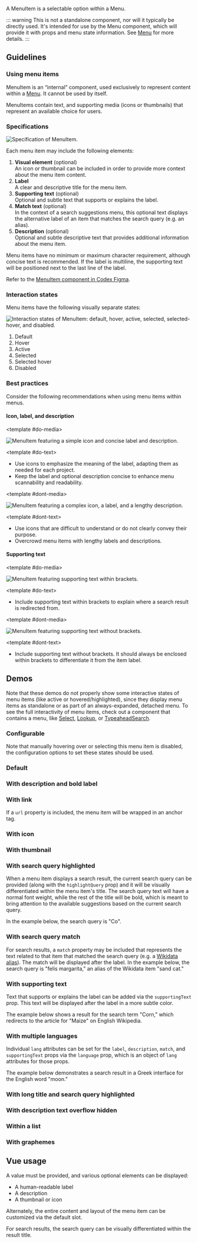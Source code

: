 <script setup>
import { CdxMenuItem } from '@wikimedia/codex';
import MenuItemDefault from '@/../component-demos/menu-item/examples/MenuItemDefault.vue';
import MenuItemWithDescription from '@/../component-demos/menu-item/examples/MenuItemWithDescription.vue';
import MenuItemWithUrl from '@/../component-demos/menu-item/examples/MenuItemWithUrl.vue';
import MenuItemWithThumbnail from '@/../component-demos/menu-item/examples/MenuItemWithThumbnail.vue';
import MenuItemWithIcon from '@/../component-demos/menu-item/examples/MenuItemWithIcon.vue';
import MenuItemHighlightQuery from '@/../component-demos/menu-item/examples/MenuItemHighlightQuery.vue';
import MenuItemWithMatch from '@/../component-demos/menu-item/examples/MenuItemWithMatch.vue';
import MenuItemWithSupportingText from '@/../component-demos/menu-item/examples/MenuItemWithSupportingText.vue';
import MenuItemMultipleLangs from '@/../component-demos/menu-item/examples/MenuItemMultipleLangs.vue';
import MenuItemLongText from '@/../component-demos/menu-item/examples/MenuItemLongText.vue';
import MenuItemHideOverflow from '@/../component-demos/menu-item/examples/MenuItemHideOverflow.vue';
import MenuItems from '@/../component-demos/menu-item/examples/MenuItems.vue';
import MenuItemsGraphemes from '@/../component-demos/menu-item/examples/MenuItemsGraphemes.vue';

const controlsConfig = [
	{
		name: 'disabled',
		type: 'boolean'
	},
	{
		name: 'selected',
		type: 'boolean'
	},
	{
		name: 'active',
		type: 'boolean'
	},
	{
		name: 'highlighted',
		type: 'boolean'
	},
	{
		name: 'label',
		type: 'text',
		initial: 'Item label'
	},
	{
		name: 'match',
		type: 'text'
	},
	{
		name: 'supportingText',
		type: 'text'
	},
	{
		name: 'icon',
		type: 'icon',
		initial: 'cdxIconGlobe'
	},
	{
		name: 'description',
		type: 'text',
		initial: 'Description text'
	},
	{
		name: 'searchQuery',
		type: 'text'
	},
	{
		name: 'boldLabel',
		type: 'boolean'
	},
	{
		name: 'hideDescriptionOverflow',
		type: 'boolean'
	}
];
</script>

A MenuItem is a selectable option within a Menu.

::: warning
This is not a standalone component, nor will it typically be directly used. It's
intended for use by the Menu component, which will provide it with props and
menu state information. See [Menu](./menu.md) for more details.
:::

## Guidelines

### Using menu items
MenuItem is an “internal” component, used exclusively to represent content
within a [Menu](./menu.md). It cannot be used by itself.

MenuItems contain text, and supporting media (icons or thumbnails) that
represent an available choice for users.

### Specifications

![Specification of MenuItem.](../../assets/components/menu-item-specifications.svg)

Each menu item may include the following elements:
1. **Visual element** (optional)<br>An icon or thumbnail can be included in order to provide more context about the menu item content.
2. **Label**<br>A clear and descriptive title for the menu item.
3. **Supporting text** (optional)<br>Optional and subtle text that supports or explains the label.
4. **Match text** (optional)<br>In the context of a search suggestions menu, this optional text displays the alternative label of an item that matches the search query (e.g. an alias).
5. **Description** (optional)<br>Optional and subtle descriptive text that provides additional information about the menu item.

Menu items have no minimum or maximum character requirement, although concise text is recommended. If the label is multiline, the supporting text will be positioned next to the last line of the label.

Refer to the [MenuItem component in Codex Figma](https://www.figma.com/file/KoDuJMadWBXtsOtzGS4134/%E2%9D%96-Codex-components?type=design&node-id=4918-48934&mode=design&t=wJPfPzkECREKvMoi-0).

### Interaction states
Menu items have the following visually separate states:

![Interaction states of MenuItem: default, hover, active, selected, selected-hover, and disabled.](../../assets/components/menu-item-interaction-states.svg)

1. Default
2. Hover
3. Active
4. Selected
5. Selected hover
6. Disabled

### Best practices

Consider the following recommendations when using menu items within menus.

#### Icon, label, and description

<cdx-demo-rules>

<template #do-media>

![MenuItem featuring a simple icon and concise label and description.](../../assets/components/menu-item-best-practices-do.svg)

</template>

<template #do-text>

- Use icons to emphasize the meaning of the label, adapting them as needed for each project.
- Keep the label and optional description concise to enhance menu scannability and readability.

</template>

<template #dont-media>

![MenuItem featuring a complex icon, a label, and a lengthy description.](../../assets/components/menu-item-best-practices-dont.svg)

</template>

<template #dont-text>

- Use icons that are difficult to understand or do not clearly convey their purpose.
- Overcrowd menu items with lengthy labels and descriptions.

</template>

</cdx-demo-rules>

#### Supporting text

<cdx-demo-rules>

<template #do-media>

![MenuItem featuring supporting text within brackets.](../../assets/components/menu-item-best-practices-do-2.svg)

</template>

<template #do-text>

- Include supporting text within brackets to explain where a search result is redirected from.

</template>

<template #dont-media>

![MenuItem featuring supporting text without brackets.](../../assets/components/menu-item-best-practices-dont-2.svg)

</template>

<template #dont-text>

- Include supporting text without brackets. It should always be enclosed within brackets to differentiate it from the item label.

</template>

</cdx-demo-rules>

## Demos

Note that these demos do not properly show some interactive states of menu items
(like active or hovered/highlighted), since they display menu items as
standalone or as part of an always-expanded, detached menu. To see the full
interactivity of menu items, check out a component that contains a menu, like
[Select](./select), [Lookup](./lookup), or [TypeaheadSearch](./typeahead-search).
### Configurable

Note that manually hovering over or selecting this menu item is disabled, the
configuration options to set these states should be used.

<cdx-demo-wrapper :controls-config="controlsConfig" :show-generated-code="true">
<template v-slot:demo="{ propValues }">
	<ul role="listbox">
		<cdx-menu-item v-bind="propValues" id="cdx-demo-menu-item-configurable" value=""></cdx-menu-item>
	</ul>
</template>
</cdx-demo-wrapper>

### Default

<cdx-demo-wrapper>
<template v-slot:demo>
	<MenuItemDefault />
</template>
<template v-slot:code>

:::code-group

<<< @/../component-demos/menu-item/examples/MenuItemDefault.vue [NPM]

<<< @/../component-demos/menu-item/examples-mw/MenuItemDefault.vue [MediaWiki]

:::

</template>
</cdx-demo-wrapper>

### With description and bold label

<cdx-demo-wrapper>
<template v-slot:demo>
	<MenuItemWithDescription />
</template>
<template v-slot:code>

:::code-group

<<< @/../component-demos/menu-item/examples/MenuItemWithDescription.vue [NPM]

<<< @/../component-demos/menu-item/examples-mw/MenuItemWithDescription.vue [MediaWiki]

:::

</template>
</cdx-demo-wrapper>

### With link

If a `url` property is included, the menu item will be wrapped in an anchor tag.

<cdx-demo-wrapper>
<template v-slot:demo>
	<MenuItemWithUrl />
</template>
<template v-slot:code>

:::code-group

<<< @/../component-demos/menu-item/examples/MenuItemWithUrl.vue [NPM]

<<< @/../component-demos/menu-item/examples-mw/MenuItemWithUrl.vue [MediaWiki]

:::

</template>
</cdx-demo-wrapper>

### With icon

<cdx-demo-wrapper>
<template v-slot:demo>
	<MenuItemWithIcon />
</template>
<template v-slot:code>

:::code-group

<<< @/../component-demos/menu-item/examples/MenuItemWithIcon.vue [NPM]

<<< @/../component-demos/menu-item/examples-mw/MenuItemWithIcon.vue [MediaWiki]

:::

</template>
</cdx-demo-wrapper>

### With thumbnail

<cdx-demo-wrapper>
<template v-slot:demo>
	<MenuItemWithThumbnail />
</template>
<template v-slot:code>

:::code-group

<<< @/../component-demos/menu-item/examples/MenuItemWithThumbnail.vue [NPM]

<<< @/../component-demos/menu-item/examples-mw/MenuItemWithThumbnail.vue [MediaWiki]

:::

</template>
</cdx-demo-wrapper>

### With search query highlighted

When a menu item displays a search result, the current search query can be provided (along with the
`highlightQuery` prop) and it will be visually differentiated within the menu item's title. The
search query text will have a normal font weight, while the rest of the title will be bold,
which is meant to bring attention to the available suggestions based on the current search query.

In the example below, the search query is "Co".

<cdx-demo-wrapper>
<template v-slot:demo>
	<MenuItemHighlightQuery />
</template>
<template v-slot:code>

:::code-group

<<< @/../component-demos/menu-item/examples/MenuItemHighlightQuery.vue [NPM]

<<< @/../component-demos/menu-item/examples-mw/MenuItemHighlightQuery.vue [MediaWiki]

:::

</template>
</cdx-demo-wrapper>

### With search query match

For search results, a `match` property may be included that represents the text related to that item
that matched the search query (e.g. a [Wikidata alias](https://www.wikidata.org/wiki/Help:Aliases)).
The match will be displayed after the label. In the example below, the search query is "felis
margarita," an alias of the Wikidata item "sand cat."

<cdx-demo-wrapper>
<template v-slot:demo>
	<MenuItemWithMatch />
</template>
<template v-slot:code>

:::code-group

<<< @/../component-demos/menu-item/examples/MenuItemWithMatch.vue [NPM]

<<< @/../component-demos/menu-item/examples-mw/MenuItemWithMatch.vue [MediaWiki]

:::

</template>
</cdx-demo-wrapper>

### With supporting text

Text that supports or explains the label can be added via the `supportingText` prop. This text will
be displayed after the label in a more subtle color.

The example below shows a result for the search term "Corn," which redirects to the article for
"Maize" on English Wikipedia.

<cdx-demo-wrapper>
<template v-slot:demo>
	<MenuItemWithSupportingText />
</template>
<template v-slot:code>

:::code-group

<<< @/../component-demos/menu-item/examples/MenuItemWithSupportingText.vue [NPM]

<<< @/../component-demos/menu-item/examples-mw/MenuItemWithSupportingText.vue [MediaWiki]

:::

</template>
</cdx-demo-wrapper>

### With multiple languages

Individual `lang` attributes can be set for the `label`, `description`, `match`, and
`supportingText` props via the `language` prop, which is an object of `lang` attributes for those 
props.

The example below demonstrates a search result in a Greek interface for the English word
"moon."

<cdx-demo-wrapper>
<template v-slot:demo>
	<MenuItemMultipleLangs />
</template>
<template v-slot:code>

:::code-group

<<< @/../component-demos/menu-item/examples/MenuItemMultipleLangs.vue [NPM]

<<< @/../component-demos/menu-item/examples-mw/MenuItemMultipleLangs.vue [MediaWiki]

:::

</template>
</cdx-demo-wrapper>

### With long title and search query highlighted

<cdx-demo-wrapper>
<template v-slot:demo>
	<MenuItemLongText />
</template>
<template v-slot:code>

:::code-group

<<< @/../component-demos/menu-item/examples/MenuItemLongText.vue [NPM]

<<< @/../component-demos/menu-item/examples-mw/MenuItemLongText.vue [MediaWiki]

:::

</template>
</cdx-demo-wrapper>

### With description text overflow hidden

<cdx-demo-wrapper>
<template v-slot:demo>
	<MenuItemHideOverflow />
</template>
<template v-slot:code>

:::code-group

<<< @/../component-demos/menu-item/examples/MenuItemHideOverflow.vue [NPM]

<<< @/../component-demos/menu-item/examples-mw/MenuItemHideOverflow.vue [MediaWiki]

:::

</template>
</cdx-demo-wrapper>

### Within a list

<cdx-demo-wrapper>
<template v-slot:demo>
	<MenuItems />
</template>
<template v-slot:code>

:::code-group

<<< @/../component-demos/menu-item/examples/MenuItems.vue [NPM]

<<< @/../component-demos/menu-item/examples-mw/MenuItems.vue [MediaWiki]

:::

</template>
</cdx-demo-wrapper>

### With graphemes

<cdx-demo-wrapper>
<template v-slot:demo>
	<MenuItemsGraphemes />
</template>
<template v-slot:code>

:::code-group

<<< @/../component-demos/menu-item/examples/MenuItemsGraphemes.vue [NPM]

<<< @/../component-demos/menu-item/examples-mw/MenuItemsGraphemes.vue [MediaWiki]

:::

</template>
</cdx-demo-wrapper>

## Vue usage

A value must be provided, and various optional elements can be displayed:
- A human-readable label
- A description
- A thumbnail or icon

Alternately, the entire content and layout of the menu item can be customized via the default
slot.

For search results, the search query can be visually differentiated within the result title.

<style lang="less" scoped>
// Menus in this demo aren't absolutely positioned relative to something else.
// Target .cdx-demo-wrapper__demo-pane instead of .cdx-demo-wrapper to avoid also applying this
// rule to the menu in the icon picker in the wrapper's controls
/* stylelint-disable-next-line selector-class-pattern */
.cdx-demo-wrapper :deep( .cdx-demo-wrapper__demo-pane .cdx-menu ) {
	position: static;
	box-shadow: none;
}

.cdx-demo-wrapper :deep( ul ) {
	margin: 0;
	padding: 0;
}

// Disable manual hover/select/etc. for the configurable demo
/* stylelint-disable-next-line selector-max-id */
#cdx-demo-menu-item-configurable {
	pointer-events: none;
}
</style>
